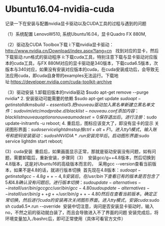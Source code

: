 # Ubuntu16.04-nvidia-cuda
记录一下在安装与配置nvidia显卡驱动以及CUDA工具的过程与遇到的问题

 （1）系统配置
 LenovoW510, 系统Ubuntu16.04，显卡Quadro FX 880M, 
 
 （2）驱动及CUDA Toolbox下载
 i:下载nvidia显卡驱动：http://www.nvidia.cn/Download/index.aspx?lang=cn   找到对应的显卡，然后下载驱动.run格式的驱动程序
 ii:下载cuda工具，特别注意下载与显卡驱动对应版本的cuda工具，与FX 880M对应的显卡驱动是340版本，下载cuda6.5版本，次版本与340对应，如果没有安装对应版本的cuda，在cuda安装成功后，会导致无法应用cuda，即cuda自身带的examples无法运行。下载地址:https://developer.nvidia.com/cuda-toolkit-archive  
 
 （3）驱动安装
 1.卸载旧版本的nvidia驱动
 $sudo apt-get remove --purge nvidia*
 2. 安装驱动可能需要的依赖
 $sudo apt-get update
 $sudo apt-get install dkms build-essential
 3. 把nouveau驱动加入黑名单
 新建立黑名单文件：sudo vim /etc/modprobe.d/blacklist-nouveau.conf
 添加内容：blacklist nouveau
 options nouveau modeset=0
 保存退出后，进行注册：$sudo update-initramfs -u
 reboot;
 4. 重启后，图标应该变大了，即没有显卡的显示
 关闭图形界面：$sudo service lightdm stop
 按ctrl+alt+F1，进入tty1模式，输入账号和密码
 安装驱动：sudo sh NVIDIA*.run
 安装完毕后，启动图形界面:$sudo service lightdm start
 reboot;
 
(3）cuda安装
  重启后，如果画面显示正常，那就是驱动安装没有问题，如有问题，需要卸载后，重新安装，步骤同（3）
  安装gcc/g++4.8版本，然后切换到4.8版本，这是对Ubuntu16的高级版本而言的，
  采用gcc --version查看当前版本，如果不是4.8的话，就进行版本切换
  首先现在4.8版本：$sudo apt-get install gcc-4.8 g++-4,8
  安装后，在/usr/bin下查看已有的版本是否包含了5 和4.8
  确认没有问题后，进行版本切换：
  sudo update-alternatives --install /usr/bin/gcc gcc /usr/bin/gcc-4.8 0
  sudo update-alternatives --install /usr/bin/g++ g++ /usr/bin/g++-4.8 0
  然后在查看当前版本，确定正常切换，然后进行cuda的安装
  再次关闭图形界面，进入tty模式，安装cuda:$sudo sh cuda6.5*.run --override
  安装中切注意，询问是否安装显卡驱动时，输入no，不然之前的驱动就白装了，而且会导致进入不了界面的问题
 安装完成后，将环境变量加入./bashrc后，即可正常使用（具体可看官方文件）
 
 
